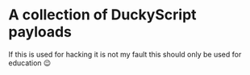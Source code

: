 # A collection of DuckyScript payloads
If this is used for hacking it is not my fault this should only be used for education 😉
